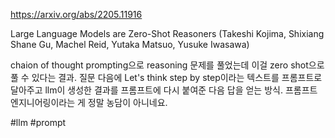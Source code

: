 https://arxiv.org/abs/2205.11916

Large Language Models are Zero-Shot Reasoners (Takeshi Kojima, Shixiang Shane Gu, Machel Reid, Yutaka Matsuo, Yusuke Iwasawa)

chaion of thought prompting으로 reasoning 문제를 풀었는데 이걸 zero shot으로 풀 수 있다는 결과. 질문 다음에 Let's think step by step이라는 텍스트를 프롬프트로 달아주고 llm이 생성한 결과를 프롬프트에 다시 붙여준 다음 답을 얻는 방식. 프롬프트 엔지니어링이라는 게 정말 농담이 아니네요.

#llm #prompt